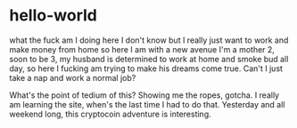 # hello-world
what the fuck am I doing here I don't know but I really just want to work and make money from home so here I am with a new avenue
I'm a mother 2, soon to be 3, my husband is determined to work at home and smoke bud all day, so here I fucking am trying to make his dreams come true. Can't I just take a nap and work a normal job?




What's the point of tedium of this? Showing me the ropes, gotcha. I really am learning the site, when's the last time I had to do that. Yesterday and all weekend long, this cryptocoin adventure is interesting.
